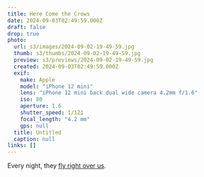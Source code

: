 ```yaml
---
title: Here Come the Crows
date: 2024-09-03T02:49:59.000Z
draft: false
drop: true
photo:
  url: s3/images/2024-09-02-19-49-59.jpg
  thumb: s3/thumbs/2024-09-02-19-49-59.jpg
  preview: s3/previews/2024-09-02-19-49-59.jpg
  created: 2024-09-03T02:49:59.000Z
  exif:
    make: Apple
    model: "iPhone 12 mini"
    lens: "iPhone 12 mini back dual wide camera 4.2mm f/1.6"
    iso: 80
    aperture: 1.6
    shutter_speed: 1/121
    focal_length: "4.2 mm"
    gps: null
  title: Untitled
  caption: null
links: []
---
```


Every night, they [fly right over us](https://environment.uw.edu/news/2021/12/a-story-of-10000-crows-the-nightly-migration-to-uw-bothell-campus/).

